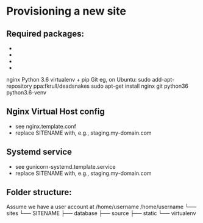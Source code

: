 Provisioning a new site
=======================
## Required packages:
*
*
*
*
nginx
Python 3.6
virtualenv + pip
Git
eg, on Ubuntu:
sudo add-apt-repository ppa:fkrull/deadsnakes
sudo apt-get install nginx git python36 python3.6-venv
## Nginx Virtual Host config
* see nginx.template.conf
* replace SITENAME with, e.g., staging.my-domain.com
## Systemd service
* see gunicorn-systemd.template.service
* replace SITENAME with, e.g., staging.my-domain.com
## Folder structure:
Assume we have a user account at /home/username
/home/username
└── sites
└── SITENAME
├── database
├── source
├── static
└── virtualenv
